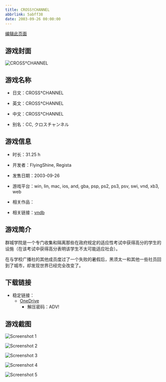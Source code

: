 ```yaml
---
title: CROSS†CHANNEL
abbrlink: 5abff38
date: 2003-09-26 00:00:00
---
```

[编辑此页面](https://github.com/ACG-3/ADV3-source/blob/main/source/_posts/games/CROSS%E2%80%A0CHANNEL.md)

## 游戏封面

![CROSS†CHANNEL](https://pan.timero.xyz/d/onedrive/img_lib_001/CROSS%E2%80%A0CHANNEL_cover.avif)


## 游戏名称

- 日文：CROSS†CHANNEL
- 英文：CROSS†CHANNEL
- 中文：CROSS†CHANNEL

- 别名：CC, クロスチャンネル


## 游戏信息

- 时长：31.25 h
- 开发者：FlyingShine, Regista
- 发售日期：2003-09-26
- 游戏平台：win, lin, mac, ios, and, gba, psp, ps2, ps3, psv, swi, vnd, xb3, web
- 相关作品：

- 相关链接：[vndb](https://vndb.org/v66)


## 游戏简介

群城学院是一个专门收集和隔离那些在政府规定的适应性考试中获得高分的学生的设施（在该考试中获得高分表明该学生不太可能适应社会）。

在与学校广播社的其他成员度过了一个失败的暑假后，黑须太一和其他一些社员回到了城市，却发现世界已经完全改变了。




## 下载链接

- 稳定链接：
    - [OneDrive](https://pan.timero.xyz/onedrive/adv_lib_001/CROSS%E2%80%A0CHANNEL)
        - 解压密码：ADV!



## 游戏截图


![Screenshot 1](https://pan.timero.xyz/d/onedrive/img_lib_001/CROSS%E2%80%A0CHANNEL_Screenshot_1.avif)

![Screenshot 2](https://pan.timero.xyz/d/onedrive/img_lib_001/CROSS%E2%80%A0CHANNEL_Screenshot_2.avif)

![Screenshot 3](https://pan.timero.xyz/d/onedrive/img_lib_001/CROSS%E2%80%A0CHANNEL_Screenshot_3.avif)

![Screenshot 4](https://pan.timero.xyz/d/onedrive/img_lib_001/CROSS%E2%80%A0CHANNEL_Screenshot_4.avif)

![Screenshot 5](https://pan.timero.xyz/d/onedrive/img_lib_001/CROSS%E2%80%A0CHANNEL_Screenshot_5.avif)

